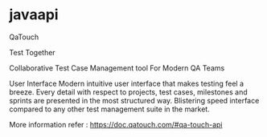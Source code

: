 # javaapi
QaTouch 

Test Together

Collaborative Test Case Management tool For Modern QA Teams

User Interface
Modern intuitive user interface that makes testing feel a breeze. Every detail with respect to projects, test cases, milestones and sprints are presented in the most structured way. Blistering speed interface compared to any other test management suite in the market.

More information refer : https://doc.qatouch.com/#qa-touch-api
